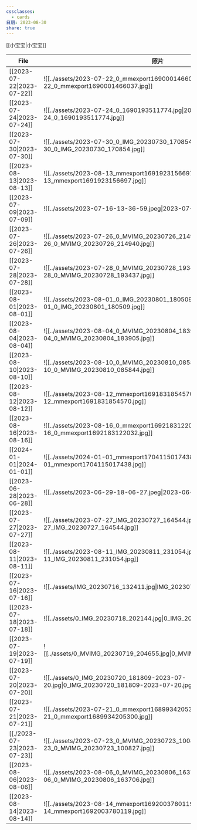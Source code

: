 ```yaml
---
cssclasses:
  - cards
日期: 2023-08-30
share: true
---
```

[[小宝宝|小宝宝]]  
  
| File                             | 照片                                                                                            |  
| -------------------------------- | --------------------------------------------------------------------------------------------- |  
| [[2023-07-22\|2023-07-22]] | ![[../assets/2023-07-22_0_mmexport1690001466037.jpg\|2023-07-22_0_mmexport1690001466037.jpg]] |  
| [[2023-07-24\|2023-07-24]] | ![[../assets/2023-07-24_0_1690193511774.jpg\|2023-07-24_0_1690193511774.jpg]]                 |  
| [[2023-07-30\|2023-07-30]] | ![[../assets/2023-07-30_0_IMG_20230730_170854.jpg\|2023-07-30_0_IMG_20230730_170854.jpg]]     |  
| [[2023-08-13\|2023-08-13]] | ![[../assets/2023-08-13_mmexport1691923156697.jpg\|2023-08-13_mmexport1691923156697.jpg]]     |  
| [[2023-07-09\|2023-07-09]] | ![[../assets/2023-07-16-13-36-59.jpeg\|2023-07-16-13-36-59.jpeg]]                             |  
| [[2023-07-26\|2023-07-26]] | ![[../assets/2023-07-26_0_MVIMG_20230726_214940.jpg\|2023-07-26_0_MVIMG_20230726_214940.jpg]] |  
| [[2023-07-28\|2023-07-28]] | ![[../assets/2023-07-28_0_MVIMG_20230728_193437.jpg\|2023-07-28_0_MVIMG_20230728_193437.jpg]] |  
| [[2023-08-01\|2023-08-01]] | ![[../assets/2023-08-01_0_IMG_20230801_180509.jpg\|2023-08-01_0_IMG_20230801_180509.jpg]]     |  
| [[2023-08-04\|2023-08-04]] | ![[../assets/2023-08-04_0_MVIMG_20230804_183905.jpg\|2023-08-04_0_MVIMG_20230804_183905.jpg]] |  
| [[2023-08-10\|2023-08-10]] | ![[../assets/2023-08-10_0_MVIMG_20230810_085844.jpg\|2023-08-10_0_MVIMG_20230810_085844.jpg]] |  
| [[2023-08-12\|2023-08-12]] | ![[../assets/2023-08-12_mmexport1691831854570.jpg\|2023-08-12_mmexport1691831854570.jpg]]     |  
| [[2023-08-16\|2023-08-16]] | ![[../assets/2023-08-16_0_mmexport1692183122032.jpg\|2023-08-16_0_mmexport1692183122032.jpg]] |  
| [[2024-01-01\|2024-01-01]] | ![[../assets/2024-01-01_mmexport1704115017438.jpg\|2024-01-01_mmexport1704115017438.jpg]]     |  
| [[2023-06-28\|2023-06-28]] | ![[../assets/2023-06-29-18-06-27.jpeg\|2023-06-29-18-06-27.jpeg]]                             |  
| [[2023-07-27\|2023-07-27]] | ![[../assets/2023-07-27_IMG_20230727_164544.jpg\|2023-07-27_IMG_20230727_164544.jpg]]         |  
| [[2023-08-11\|2023-08-11]] | ![[../assets/2023-08-11_IMG_20230811_231054.jpg\|2023-08-11_IMG_20230811_231054.jpg]]         |  
| [[2023-07-16\|2023-07-16]] | ![[../assets/IMG_20230716_132411.jpg\|IMG_20230716_132411.jpg]]                               |  
| [[2023-07-18\|2023-07-18]] | ![[../assets/0_IMG_20230718_202144.jpg\|0_IMG_20230718_202144.jpg]]                           |  
| [[2023-07-19\|2023-07-19]] | ![[../assets/0_MVIMG_20230719_204655.jpg\|0_MVIMG_20230719_204655.jpg]]                       |  
| [[2023-07-20\|2023-07-20]] | ![[../assets/0_IMG_20230720_181809-2023-07-20.jpg\|0_IMG_20230720_181809-2023-07-20.jpg]]     |  
| [[2023-07-21\|2023-07-21]] | ![[../assets/2023-07-21_0_mmexport1689934205300.jpg\|2023-07-21_0_mmexport1689934205300.jpg]] |  
| [[./2023-07-23\|2023-07-23]] | ![[../assets/2023-07-23_0_MVIMG_20230723_100827.jpg\|2023-07-23_0_MVIMG_20230723_100827.jpg]] |  
| [[2023-08-06\|2023-08-06]] | ![[../assets/2023-08-06_0_MVIMG_20230806_163706.jpg\|2023-08-06_0_MVIMG_20230806_163706.jpg]] |  
| [[2023-08-14\|2023-08-14]] | ![[../assets/2023-08-14_mmexport1692003780119.jpg\|2023-08-14_mmexport1692003780119.jpg]]     |  
